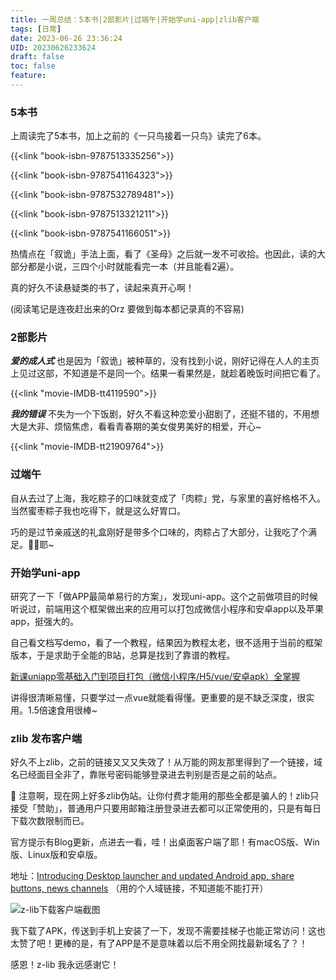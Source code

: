 ```yaml
---
title: 一周总结：5本书|2部影片|过端午|开始学uni-app|zlib客户端
tags: [日常]
date: 2023-06-26 23:36:24
UID: 20230626233624
draft: false
toc: false
feature: 
---
```



### 5本书

上周读完了5本书，加上之前的《一只鸟接着一只鸟》读完了6本。

{{<link "book-isbn-9787513335256">}}

{{<link "book-isbn-9787541164323">}}

{{<link "book-isbn-9787532789481">}}

{{<link "book-isbn-9787513321211">}}

{{<link "book-isbn-9787541166051">}}

热情点在「叙诡」手法上面，看了《圣母》之后就一发不可收拾。也因此，读的大部分都是小说，三四个小时就能看完一本（并且能看2遍）。

真的好久不读悬疑类的书了，读起来真开心啊！

(阅读笔记是连夜赶出来的Orz 要做到每本都记录真的不容易)

### 2部影片

_**爱的成人式**_ 也是因为「叙诡」被种草的，没有找到小说，刚好记得在人人的主页上见过这部，不知道是不是同一个。结果一看果然是，就趁着晚饭时间把它看了。

{{<link "movie-IMDB-tt4119590">}}

_**我的错误**_ 不失为一个下饭剧，好久不看这种恋爱小甜剧了，还挺不错的，不用想大是大非、烦恼焦虑，看看青春期的美女俊男美好的相爱，开心~

{{<link "movie-IMDB-tt21909764">}}

### 过端午
自从去过了上海，我吃粽子的口味就变成了「肉粽」党，与家里的喜好格格不入。当然蜜枣粽子我也吃得下，就是这么好胃口。

巧的是过节亲戚送的礼盒刚好是带多个口味的，肉粽占了大部分，让我吃了个满足。✌🏻耶~

### 开始学uni-app
研究了一下「做APP最简单易行的方案」，发现uni-app。这个之前做项目的时候听说过，前端用这个框架做出来的应用可以打包成微信小程序和安卓app以及苹果app，挺强大的。

自己看文档写demo，看了一个教程，结果因为教程太老，很不适用于当前的框架版本，于是求助于全能的B站，总算是找到了靠谱的教程。

[新课uniapp零基础入门到项目打包（微信小程序/H5/vue/安卓apk）全掌握](https://www.bilibili.com/video/BV1mT411K7nW/?p=31&share_source=copy_web&vd_source=f44b1cb3a4e56e90e1d1c75ac3c8c242) 

讲得很清晰易懂，只要学过一点vue就能看得懂。更重要的是不缺乏深度，很实用。1.5倍速食用很棒~

### zlib 发布客户端

好久不上zlib，之前的链接又又又失效了！从万能的网友那里得到了一个链接，域名已经面目全非了，靠账号密码能够登录进去判别是否是之前的站点。

📢 注意啊，现在网上好多zlib伪站。让你付费才能用的那些全都是骗人的！zlib只接受「赞助」，普通用户只要用邮箱注册登录进去都可以正常使用的，只是有每日下载次数限制而已。

官方提示有Blog更新，点进去一看，哇！出桌面客户端了耶！有macOS版、Win版、Linux版和安卓版。

地址：[Introducing Desktop launcher and updated Android app, share buttons, news channels](https://lib-gzgggov2otfvlun5idsshdlg.1lib.cz/blog/44) （用的个人域链接，不知道能不能打开）


![z-lib下载客户端截图](https://s2.loli.net/2023/06/27/JoECadjXpTrUwcP.png)

我下载了APK，传送到手机上安装了一下，发现不需要挂梯子也能正常访问！这也太赞了吧！更棒的是，有了APP是不是意味着以后不用全网找最新域名了？！

感恩！z-lib  我永远感谢它！